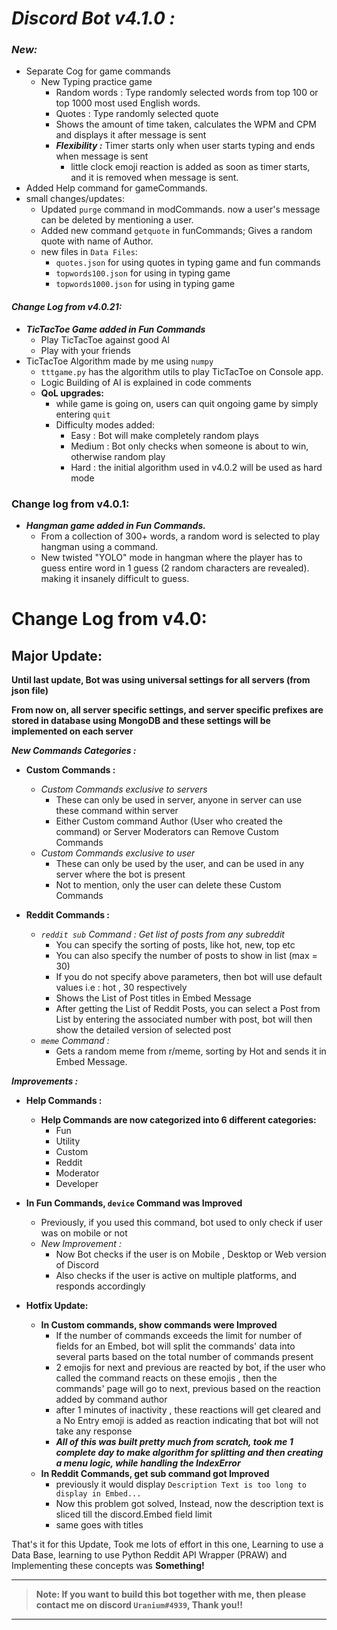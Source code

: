 # *Discord Bot v4.1.0 :*
### ***New:***
* Separate Cog for game commands
  * New Typing practice game
    * Random words : Type randomly selected words from top 100 or top 1000 most used English words.
    * Quotes : Type randomly selected quote
    * Shows the amount of time taken, calculates the WPM and CPM and displays it after message is sent
    * ***Flexibility :*** Timer starts only when user starts typing and ends when message is sent
      * little clock emoji reaction is added as soon as timer starts, and it is removed when message is sent.
* Added Help command for gameCommands.
* small changes/updates:
  * Updated `purge` command in modCommands. now a user's message can be deleted by mentioning a user.
  * Added new command `getquote` in funCommands; Gives a random quote with name of Author.
  * new files in `Data Files`:
    * `quotes.json` for using quotes in typing game and fun commands
    * `topwords100.json` for using in typing game
    * `topwords1000.json` for using in typing game
  
#### *Change Log from v4.0.21:*
* ***TicTacToe Game added in Fun Commands***
  * Play TicTacToe against good AI
  * Play with your friends
* TicTacToe Algorithm made by me using `numpy`
  * `tttgame.py` has the algorithm utils to play TicTacToe on Console app.
  * Logic Building of AI is explained in code comments
  * **QoL upgrades:**
    * while game is going on, users can quit ongoing game by simply entering `quit`
    * Difficulty modes added:
      * Easy : Bot will make completely random plays
      * Medium : Bot only checks when someone is about to win, otherwise random play
      * Hard : the initial algorithm used in v4.0.2 will be used as hard mode
### Change log from v4.0.1:
* ***Hangman game added in Fun Commands.***
  * From a collection of 300+ words, a random word is selected to play hangman using a command.
  * New twisted "YOLO" mode in hangman where the player has to guess entire word in 1 guess (2 random characters are revealed). making it insanely difficult to guess.

# Change Log from v4.0:
## Major Update:
 **Until last update, Bot was using universal settings for all servers (from json file)**
 
**From now on, all server specific settings, and server specific prefixes are stored in database using MongoDB
and these settings will be implemented on each server**

***New Commands Categories :***
* **Custom Commands :**
  * *Custom Commands exclusive to servers*
    * These can only be used in server, anyone in server can use these command within server
    * Either Custom command Author (User who created the command) or Server Moderators can Remove Custom Commands
  * *Custom Commands exclusive to user*
    * These can only be used by the user, and can be used in any server where the bot is present
    * Not to mention, only the user can delete these Custom Commands
  

* **Reddit Commands :**
  * *`reddit sub` Command : Get list of posts from any subreddit*
    * You can specify the sorting of posts, like hot, new, top etc
    * You can also specify the number of posts to show in list (max = 30)
    * If you do not specify above parameters, then bot will use default values i.e : hot , 30 respectively
    * Shows the List of Post titles in Embed Message
    * After getting the List of Reddit Posts, you can select a Post from List by entering the associated number with post, bot will then show the detailed version of selected post
  * *`meme` Command :*
    * Gets a random meme from r/meme, sorting by Hot and sends it in Embed Message.

    
***Improvements :***
* **Help Commands :**
  * **Help Commands are now categorized into 6 different categories:**
    * Fun
    * Utility
    * Custom
    * Reddit
    * Moderator
    * Developer


* **In Fun Commands, `device` Command was Improved**
  * Previously, if you used this command, bot used to only check if user was on mobile or not
  * *New Improvement :*
    * Now Bot checks if the user is on Mobile , Desktop or Web version of Discord
    * Also checks if the user is active on multiple platforms, and responds accordingly



* **Hotfix Update:**
  * **In Custom commands, show commands were Improved**
    * If the number of commands exceeds the limit for number of fields for an Embed, bot will split the commands' data into several parts based on the total number of commands present
    * 2 emojis for next and previous are reacted by bot, if the user who called the command reacts on these emojis , then the commands' page will go to next, previous based on the reaction added by command author
    * after 1 minutes of inactivity , these reactions will get cleared and a No Entry emoji is added as reaction indicating that bot will not take any response
    * ***All of this was built pretty much from scratch, took me 1 complete day to make algorithm for splitting and then creating a menu logic, while handling the IndexError***
  * **In Reddit Commands, get sub command got Improved**
    * previously it would display `Description Text is too long to display in Embed...` 
    * Now this problem got solved, Instead, now the description text is sliced till the discord.Embed field limit
    * same goes with titles
    

That's it for this Update, Took me lots of effort in this one, Learning to use a Data Base, learning to use Python Reddit API Wrapper (PRAW) and Implementing these concepts was **Something!**
***

>**Note: If you want to build this bot together with me, then please contact me on discord `Uranium#4939`, Thank you!!**

***